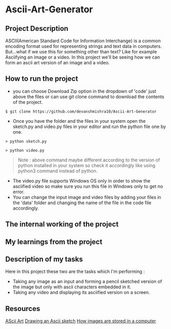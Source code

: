# Ascii-Art-Generator
## Project Description
ASCII(American Standard Code for Information Interchange) is a common encoding format used for representing strings and text data in computers.
But…what if we use this for something other than text? Like for example Asciifying an image or a video. In this project we'll be seeing how we can form an ascii art version of an image and a video. 
## How to run the project
* you can choose Download Zip option in the dropdown of 'code' just above the files or can use git clone command to download the contents of the project.
```
$ git clone https://github.com/devanshmishra10/Ascii-Art-Generator
```
* Once you have the folder and the files in your system open the sketch.py and video.py files in your editor and run the python file one by one.
```
> python sketch.py
```
```
> python video.py
```
> Note : above command maybe different according to the version of python installed in your system so check it accordingly like using python3 command instead of python.
* The video.py file supports Windows OS only in order to show the asciified video so make sure you run this file in Windows only to get no error. 
* You can change the input image and video files by adding your files in the 'data' folder and changing the name of the file in the code file accordingly.
## The internal working of the project


## My learnings from the project


## Description of my tasks
Here in this project these two are the tasks which I'm performing :
* Taking any image as an input and forming a pencil sketched version of the image but only with ascii characters embedded in it.
* Taking any video and displaying its asciified version on a screen.
## Resources
[AScii Art](https://en.wikipedia.org/wiki/ASCII_art#Types_and_styles)
[Drawing an Ascii sketch](https://blog.waffles.space/2017/03/01/ascii-sketch/#fnref:2)
[How images are stored in a computer](https://alekya3.medium.com/how-images-are-stored-in-a-computer-f364d11b4e93)


